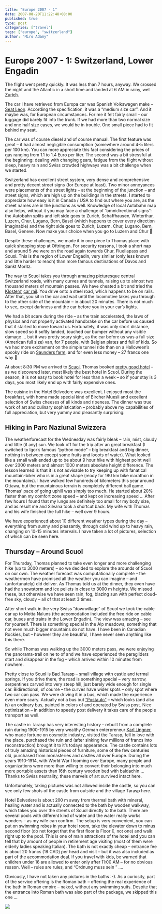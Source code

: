 ```yaml
---
title: "Europe 2007 - 1"
date: 2007-08-20T11:22:48+08:00
published: true
type: post
categories: ["travel"]
tags: ["europe", "switzerland"]
author: "Miro Adamy"
---
```


# Europe 2007 - 1: Switzerland, Lower Engadin

The flight went pretty quickly. It was less than 7 hours, anyway. We crossed the night and the Atlantic in a short time and landed at 6 AM in rainy, wet [Zurich](http://en.wikipedia.org/wiki/Z%C3%BCrich).

The car I have retrieved from Europa car was Spanish Volkswagen make – [Seat Leon](http://en.wikipedia.org/wiki/SEAT_Le%C3%B3n). According the specification, it was a “medium size car”. And it maybe was, for European circumstances. For me it felt fairly small – our luggage did barely fit into the trunk. If we had more than two normal size and one half size cases, we would be in trouble. One small piece had to fit behind my seat.

The car was of course diesel and of course manual. The first feature was great – it had almost negligible consumption (somewhere around 4-5 liters per 100 km). You can more appreciate this fact considering the prices of gas ranging from 1.1 to 1.4 Euro per liter. The second was a bit stressful at the beginning: dealing with changing gears, fatigue from the flight without sleep, heavy rain and Swiss crowded highways was a bit challenge when we started.

Switzerland has excellent street system, very dense and comprehensive and pretty decent street signs (for Europe at least). Two minor annoyances were placements of the street lights – at the beginning of the junction – and street signs, which are high up on the buildings in the streets. I started to appreciate how easy is it in Canada / USA to find out where you are, as the street names are in the junctions as well. Knowledge of local Autobahn map also helps, without it you may face a challenge of “omnidirectional signs”: the Autobahn splits and left side goes to Zurich, Schaffhausen, Winterthur, Luzern, Chur, Lugano, Bern, Basel (which happens to cover every direction imaginable) and the right side goes to Zurich, Luzern, Chur, Lugano, Bern, Basel, Geneve. Now make your choice when you go to Luzern and Chur 🙂

Despite these challenges, we made it in one piece to Thomas place with quick shopping stop at Oftringen. For security reasons, I took a short nap and around 5 we were on the road again towards Chur, Fluellapass and Scuol. This is the region of Lower Engadin, very similar (only less known and little harder to reach) than more famous destinations of Davos and Sankt Moritz.

The way to Scuol takes you through amazing picturesque central Switzerland roads, with many curves and tunnels, raising up to almost two thousand meters of mountain passes. We have cheated a bit and tried the [Klosters‘](http://www.klosters.ch/) [car rail](https://www.rhb.ch/en/car-transporter). You drive onto a steel road, which happens to be on rails. After that, you sit in the car and wait until the locomotive takes you through to the other side of the mountain – in about 20 minutes. There is not much to see, except darkness and the car before you in your car’s lights.

We had a bit scare during the ride – as the train accelerated, the laws of physics and not properly activated handbrake on the car before us caused that it started to move toward us. Fortunately, it was only short distance, slow speed so it softly landed, touched our bumper without any visible damage … but it was pretty scary sight, as the car before us was a full size (American full size) van, for 7 people, with Belgian plates and full of kids. So we had more excitement on the simple tunnel ride than on a Halloween’s spooky ride on [Saunders farm](http://www.saundersfarm.com/), and for even less money – 27 francs one way 🙂

At about 8:30 PM we arrived to [Scuol](https://scuol-zernez.engadin.com/en). Thomas booked [pretty good hotel](https://www.belvedere-scuol.ch/) – as we discovered later, most likely the best hotel in Scuol. During the season, it is not easy to book hotel for less than a week – so if your stay is 3 days, you most likely end up with fairly expensive ones.

The cuisine in the Hotel Belvedere was excellent. I enjoyed most the breakfast, with home made special kind of Bircher Muesli and excellent selection of Swiss cheeses of all kinds and ripeness. The dinner was true work of art and culinary sophistication – probably above my capabilities of full appreciation, but very yummy and pleasantly surprising.

## Hiking in Parc Naziunal Swizzera

The weatherforecast for the Wednesday was fairly bleak – rain, mist, cloudy and little (if any) sun. We took off for the trip after an great breakfast (I switched to Igor’s famous “python mode” – big breakfast and big dinner, nothing in between except some fruits and looots of water). What looked like a small walk ended up to be about 9 hour hike with highest point well over 2000 meters and almost 1000 meters absolute height difference. The lesson learned is that it is not advisable to try keeping up with fanatical mountain-biker who is in a great shape (ready for 180 km bike marathon in the mountains). I have walked few hundreds of kilometers this year around Ottawa, but the mountainous terrain is completely different ball game. Thomas’ pace of going uphill was simply too much. He started about 20% faster than my comfort zone speed – and kept on increasing speed … After few hours I found that my lungs are definitely too small for my body size, and as result me and Silvana took a shortcut back. My wife with Thomas and his wife finished the full hike – well over 9 hours.

We have experienced about 10 different weather types during the day – everything from sunny and pleasantly, through cold wind up to heavy rain, changing on 10-15 minutes intervals. I have taken a lot of pictures, selection of which can be seen here.

## Thursday – Around Scuol

For Thursday, Thomas planned to take even longer and more challenging hike (up to 3000 meters) – so we decided to explore the arounds of Scuol on our own. The weather forecast was computationally complete – the weathermen have promised all the weather you can imagine – and (unfortunately) did deliver. As Thomas told us at the dinner, they even have had the snowstorm and ice pellets in close to 3000 m heights. We missed these, but otherwise we have seen rain, fog, blazing sun with perfect cloud-free sky, cloudy – all of that at least 3 times.

After short walk in the very Swiss “downvillage” of Scuol we took the cable car up to Motta Naluns (the accomodation included the free ride on cable car, buses and trains in the Lower Engadin). The view was amazing – see for yourself. There is something special in the Alp meadows, something that not even much bigger mountains do not have. I have been in Canadian Rockies, but – however they are beautiful, I have never seen anything like this there.

So while Thomas was walking up the 3000 meters pass, we were enjoying the panorama-trail on he to of and we have experienced the paragliders start and disappear in the fog – which arrived within 10 minutes from nowhere.

Pretty close to Scuol is [Bad Tarasp](http://en.wikipedia.org/wiki/Tarasp) – small village with castle and termal springs. If you drive there, the road is something special – very narrow, serpentines carved into very steep hill, just barely wide enough for single car. Bidirectional, of course – the curves have wider spots – only spot where two car can pass. We were driving it in a bus, which made the experience even more scary. Actually not a bus but [“Postauto”](https://www.postauto.ch/) – which looks (and also is) an ordinary bus, painted in colors of and operated by Swiss post. Nice optimization – in addition to speedy post delivery it takes care of the people transport as well.


The castle in Tarasp has very interesting history – rebuilt from a complete ruin during 1900-1915 by very wealthy German enterpreneur [Karl Lingner](http://de.wikipedia.org/wiki/Karl_August_Lingner), who made fortune on cosmetic industry, visited the Tarasp, fell in love with the place, purchased the ruin and (after sinking few millions of francs into reconstruction) brought it to it’s todays appearance. The castle contains lots of truly amazing historical pieces of furniture, some of the few centuries old, purchased from monasteries and castles all over Europe. During the years 1910-1914, with World War I looming over Europe, many people and organizations were more than willing to convert their belonging into much more portable assets than 16th century wooden bed with baldachin … Thanks to Swiss neutrality, these marvels of art survived intact here.

Unfortunately, taking pictures was not allowed inside the castle, so you can see only few shots of the castle from outside and the village Tarasp here.

Hotel Belvedere is about 200 m away from thermal bath with mineral, healing water and is actually connected to the bath by wooden walkway, which takes you over the streets of Scuol directly to the bath. There are several pools with different kind of water and the water really works wonders – as my wife can confirm. The setup is very convenient, you can put on swimming robes in your hotel room, take the elevator down to minus second floor (do not forget that the first floor is Floor 0, not one) and walk right up to the pool. This is one of main attractions of the hotel and you can tell that by amount of people in retirement age visiting (most of them were elderly ladies speaking Italian). The bath is not exactly cheap – entrance fee is about 20 francs (18 CAD) per head and visit – but it was also included as part of the accommodation deal. If you travel with kids, be warned that children under 16 are allowed to enter only after 11:00 AM – for no obvious reason. Well – rules are rules, and “Ordnung muss sein ” ….

Obviously, I have not taken any pictures in the baths :-). As a curiosity, part of the service offering is the Roman bath – offering the real experience of the bath in Roman empire – naked, without any swimming suits. Despite that the entrance into Roman bath was also part of the package, we skipped this one …

![](/images/binding-dashdoc-with-editors-and-eclipse_5.png)
